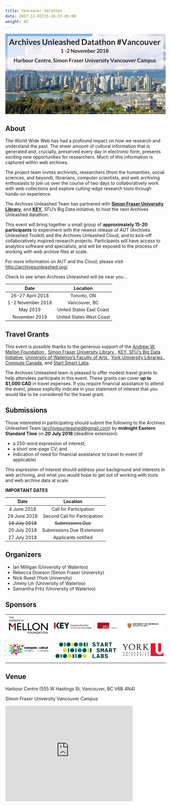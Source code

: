 ```yaml
---
title: Vancouver Datathon
date: 2017-12-05T15:20:57-05:00
weight: 45
---
```


![Vancouver Skyline](/images/vancouver-skyline.png)
## About

The World Wide Web has had a profound impact on how we research and understand the past. The sheer amount of cultural information that is generated and, crucially, preserved every day in electronic form, presents exciting new opportunities for researchers. Much of this information is captured within web archives.

The project team invites archivists, researchers (from the humanities, social sciences, and beyond), librarians, computer scientists, and web archiving enthusiasts to join us over the course of two days to collaboratively work with web collections and explore cutting-edge research tools through hands-on experience.

The Archives Unleashed Team has partnered with <a href="https://www.lib.sfu.ca">**Simon Fraser University Library**</a>, and <a href="http://www.sfu.ca/key/">**KEY**</a>, SFU’s Big Data initiative, to host the next Archives Unleashed datathon.

This event will bring together a small group of **approximately 15-20 participants** to experiment with the newest release of AUT (Archives Unleashed Toolkit) and the Archives Unleashed Cloud, and to kick-off collaboratively inspired research projects. Participants will have access to analytics software and specialists, and will be exposed to the process of working with web archive files at scale. 

For more information on AUT and the Cloud, please visit http://archivesunleashed.org/. 

Check to see when Archives Unleashed will be near you… 

|        Date       |         Location         |
|:-----------------:|:------------------------:|
| 26-27 April 2018 | Toronto, ON              |
| 1-2 November 2018 | Vancouver, BC        |
| May 2019          | United States East Coast |
| November 2019     | United States West Coast |



## Travel Grants

This event is possible thanks to the generous support of the <a href="https://mellon.org"> Andrew W. Mellon Foundation </a>, <a href="https://www.lib.sfu.ca"> Simon Fraser University Library </a>, <a href="http://www.sfu.ca/key/"> KEY, SFU's Big Data Initiative</a>, <a href="https://uwaterloo.ca/arts/"> University of Waterloo’s Faculty of Arts </a>, <a href="http://www.yorku.ca"> York University Libraries </a>, <a href="https://www.computecanada.ca"> Compute Canada</a>, and <a href="http://www.startsmartlabs.com"> Start Smart Labs</a>. 
 

The Archives Unleashed team is pleased to offer modest travel grants to help attendees participate in this event. These grants can cover **up to $1,000 CAD** in travel expenses. If you require financial assistance to attend the event, please explicitly indicate in your statement of interest that you would like to be considered for the travel grant.


## Submissions

Those interested in participating should submit the following to the Archives Unleashed Team (<a href="archivesunleashed@gmail.com">archivesunleashed@gmail.com</a>) by **midnight Eastern Standard Time** on **20 July 2018** (deadline extension):

* a 250-word expression of interest;
* a short one-page CV; and
* Indication of need for financial assistance to travel to event (if applicable)

This expression of interest should address your background and interests in web archiving, and what you would hope to get out of working with tools and web archive data at scale. 

**IMPORTANT DATES**

|        Date       |         Location         |
|:-----------------:|:------------------------:|
| 4 June 2018 | Call for Participation|
| 29 June 2018 | Second Call for Participation|
| <s>16 July 2018</s> | <s>Submissions Due</s> |
| 20 July 2018 | Submissions Due (Extension)|
| 27 July 2018 | Applicants notified |


## Organizers

* Ian Milligan (University of Waterloo)
* Rebecca Dowson (Simon Fraser University)
* Nick Ruest (York University)
* Jimmy Lin (University of Waterloo)
* Samantha Fritz (University of Waterloo)


## Sponsors
|                                              |                                            |                                                     |
|----------------------------------------------|--------------------------------------------|-----------------------------------------------------|
| ![alt text](/images/mellon-logo-600x300.png) | ![alt text](/images/library_key_logo.png) | ![alt text](/images/waterloo-arts-logo-600x200.png) |
| ![alt text](/images/compute_canada_logo.png) | ![alt text](/images/start_smart_logo.png)      | ![alt text](/images/yorku-logo.png)                  |


## Venue 


Harbour Centre (555 W Hastings St, Vancouver, BC V6B 4N4)

Simon Fraser University Vancouver Campus



<iframe src="https://www.google.com/maps/embed?pb=!1m14!1m8!1m3!1d10410.235288532383!2d-123.1118716!3d49.2847564!3m2!1i1024!2i768!4f13.1!3m3!1m2!1s0x0%3A0x977fcd5c0dc6bd3b!2sHarbour+Centre!5e0!3m2!1sen!2sca!4v1527002584587" width="400" height="300" frameborder="0" style="border:0" allowfullscreen></iframe>

<!---
## Travel to Vancouver

The AUT team has put together some helpful information and resources to help with your travel plans.

![Accommodations](/images/accommodations.png)

While there is no designated hotel the datathon will be using, we have highlighted some options near the Harbour Centre. Please note, we have no relationship nor do we receive financial return from any of these providers. Any rates mentioned are presented as a reference and might be higher at the time of your booking. We highly encourage you to shop around and book early as space can fill up quickly.

Staying to Vancouver doesn’t have to break the bank, which is why we like using some of the following aggregators to compare hotel rates:

* Airbnb (great option to find reasonably priced accommodations)
* Kayak
* Expedia
* Trivago
* Travelocity

There are also a few hotel options listed here:

| Accommodation Option                                                                                          | Average Cost    | Distance to Robarts Library |
|---------------------------------------------------------------------------------------------------------------|-----------------|-----------------------------|
| [Downtown Home Inn](http://www.downtownhomeinn.com/index.html)                                                | Avg. $85-145 CND     | Approx. 1.7km               |
| [Holiday Inn Toronto Downtown Centre](https://www.ihg.com/holidayinn/hotels/us/en/toronto/yyzct/hoteldetail ) | Starts $190 CND | Approx. 2km                 |
| [Chelsea Hotel](http://www.chelseatoronto.com/en/)                                                            | Avg. $270 CND   | Approx. 2km                 |

![Airports](/images/airports.png)

For guests flying into Toronto there are two main airports, one located downtown and one located outside of the city centre. 

[**Toronto Pearson International Airport | YYZ**](http://www.torontopearson.com/) - located approximately 30 km away from downtown, there are a few options for getting to the downtown core:

* [Union Pearson Express Train](https://www.upexpress.com/) – Probably the easiest and most cost efficient way of getting to downtown. The train takes approximately 25 minutes and leaves every 15 minutes, with an adult return ticket of $25CND. You will take the UPExpress to Union Station (downtown). 

* [Taxis](http://www.torontopearson.com/en/toandfrom/taxilimo/#) to downtown Toronto are available outside both airport terminals. A taxi will run about $60 CND+, but be sure to confirm fare with driver before you leave.

* [Public Transit – Toronto Transit Commission (TTC)](http://www.ttc.ca/Trip_planner/index.jsp) To make things a little simpler, we've provided a link to the TTC trip planner. There are a variety of options for transit including the subway, buses and streetcars. A cash single fare purchase will run $3.25CND; additional information about [TTC fares](https://www.ttc.ca/Fares_and_passes/Prices/Prices.jsp)

[**Billy Bishop Toronto City Airport | YTZ**](http://www.torontoport.com/Airport/Getting-To.aspx) via [Porter Airline](https://www.flyporter.com/) - located downtown Toronto. It’s called the island airport, because the tarmac is quite literally on an island. Once you arrive just follow the signs to reach the airport exit. A complimentary shuttle is available from Billy Bishop to downtown with stops located along major subway routes. 

* You can also book with [Aeroport Taxi](http://www.aeroporttaxi.com/billy-bishop-airport-taxi/) 
 
![Downtown Transit](/images/transit.png)
While you are in Toronto there are a few ways to get around, but ultimately it will depend on how close you are to campus. The Robarts Library is part of the University of Toronto's St. George Campus. 

* [Public Transit – Toronto Transit Commission (TTC)](http://www.ttc.ca/Trip_planner/index.jsp) If you are taking subway Line 1, St. George Station is the closest stop to the Robarts Library. 
* Parking (Green P) - You can check out [Toronto’s Parking Authority Website](https://parking.greenp.com/) or download the App (Green P) to your iOS device to find and/or pay for parking. This will most likely be the easiest and most economical choice if you are driving. Please remember that our event is during regular work hours, so campus parking spots and street parking may be limited.

![Attractions](/images/attractions.png)
For those adventurers who’d like to check out Toronto attractions, you may want to check out the [City of Toronto Tourism Website](http://www.seetorontonow.com). Some of our favourite spots to visit include: 

* [Royal Ontario Museum](https://www.rom.on.ca/en)
* [Queen’s Park](http://www.ontla.on.ca/lao/en/coming-to-queens-park/)
* [CN Tower](http://www.cntower.ca/intro.html)
* [Kensington Market](http://www.kensington-market.ca/Default.asp?id=home&l=1)
* [Art Gallery of Ontario](https://ago.ca)
* [TIFF Bell Lightbox](https://www.tiff.net/visit/)

For those adventurers with some time before or after the datathon who’d like to check out Vancouver attractions, you may want to check out the Vancouver Tourism website. Some of our favourite spots to visit include: 

<iframe src="https://www.google.com/maps/d/u/1/embed?mid=10Xx49JUywmcCec3szcugJO4D7pFxMqaJ" width="100%" height="350"></iframe>

## Schedule

<p>Have we got a schedule for you! We will be kicking off the event with some discussion around the project and set up of AUT. After that it's full steam ahead with team project work. A light breakfast and lunch will be provided on both days.</p>

<p>Please click the image below to check out the <a href="/images/toronto-schedule.pdf">full Toronto Datathon schedule!</a></p>

|               |                  |
|:-----------------:|:------------------------:|
| <a href="/images/toronto-schedule.pdf"><img src="/images/toronto-day1.png"></a> | <a href="/images/toronto-schedule.pdf"><img src="/images/toronto-day2.png" ></a>
-->